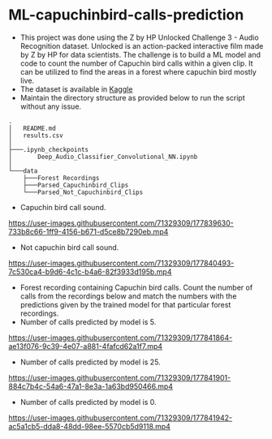 # ML-capuchinbird-calls-prediction
- This project was done using the Z by HP Unlocked Challenge 3 - Audio Recognition dataset. Unlocked is an action-packed interactive film made by Z by HP for data scientists. The challenge is to build a ML model and code to count the number of Capuchin bird calls within a given clip. It can be utilized to find the areas in a forest where capuchin bird mostly live.
- The dataset is available in [Kaggle](https://www.kaggle.com/datasets/kenjee/z-by-hp-unlocked-challenge-3-signal-processing)
- Maintain the directory structure as provided below to run the script without any issue.
```
.
│   README.md
│   results.csv
│
├───.ipynb_checkpoints
│       Deep_Audio_Classifier_Convolutional_NN.ipynb
│
└───data
    ├───Forest Recordings
    ├───Parsed_Capuchinbird_Clips
    └───Parsed_Not_Capuchinbird_Clips
```
- Capuchin bird call sound.

https://user-images.githubusercontent.com/71329309/177839630-733b8c66-1ff9-4156-b671-d5ce8b7290eb.mp4

- Not capuchin bird call sound.

https://user-images.githubusercontent.com/71329309/177840493-7c530ca4-b9d6-4c1c-b4a6-82f3933d195b.mp4

- Forest recording containing Capuchin bird calls. Count the number of calls from the recordings below and match the numbers with the predictions given by the trained model for that particular forest recordings.
- Number of calls predicted by model is 5.

https://user-images.githubusercontent.com/71329309/177841864-ae13f076-9c39-4e07-a881-4fafcd62a1f7.mp4

- Number of calls predicted by model is 25.

https://user-images.githubusercontent.com/71329309/177841901-884c7b4c-54a6-47a1-8e3a-1a63bd950466.mp4

- Number of calls predicted by model is 0.

https://user-images.githubusercontent.com/71329309/177841942-ac5a1cb5-dda8-48dd-98ee-5570cb5d9118.mp4
